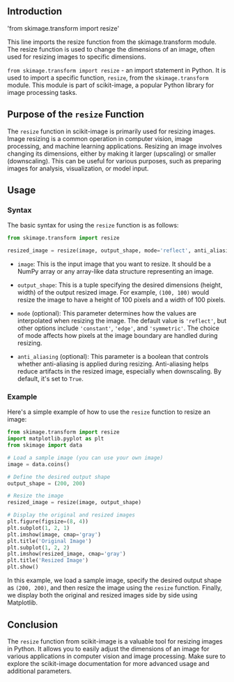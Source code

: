 ## Introduction

'from skimage.transform import resize'

This line imports the resize function from the skimage.transform module. The resize function is used to change the dimensions of an image, often used for resizing images to specific dimensions.

`from skimage.transform import resize` -  an import statement in Python. It is used to import a specific function, `resize`, from the `skimage.transform` module. This module is part of scikit-image, a popular Python library for image processing tasks.

## Purpose of the `resize` Function

The `resize` function in scikit-image is primarily used for resizing images. Image resizing is a common operation in computer vision, image processing, and machine learning applications. Resizing an image involves changing its dimensions, either by making it larger (upscaling) or smaller (downscaling). This can be useful for various purposes, such as preparing images for analysis, visualization, or model input.

## Usage

### Syntax

The basic syntax for using the `resize` function is as follows:

```python
from skimage.transform import resize

resized_image = resize(image, output_shape, mode='reflect', anti_aliasing=True)
```

- `image`: This is the input image that you want to resize. It should be a NumPy array or any array-like data structure representing an image.

- `output_shape`: This is a tuple specifying the desired dimensions (height, width) of the output resized image. For example, `(100, 100)` would resize the image to have a height of 100 pixels and a width of 100 pixels.

- `mode` (optional): This parameter determines how the values are interpolated when resizing the image. The default value is `'reflect'`, but other options include `'constant'`, `'edge'`, and `'symmetric'`. The choice of mode affects how pixels at the image boundary are handled during resizing.

- `anti_aliasing` (optional): This parameter is a boolean that controls whether anti-aliasing is applied during resizing. Anti-aliasing helps reduce artifacts in the resized image, especially when downscaling. By default, it's set to `True`.

### Example

Here's a simple example of how to use the `resize` function to resize an image:

```python
from skimage.transform import resize
import matplotlib.pyplot as plt
from skimage import data

# Load a sample image (you can use your own image)
image = data.coins()

# Define the desired output shape
output_shape = (200, 200)

# Resize the image
resized_image = resize(image, output_shape)

# Display the original and resized images
plt.figure(figsize=(8, 4))
plt.subplot(1, 2, 1)
plt.imshow(image, cmap='gray')
plt.title('Original Image')
plt.subplot(1, 2, 2)
plt.imshow(resized_image, cmap='gray')
plt.title('Resized Image')
plt.show()
```

In this example, we load a sample image, specify the desired output shape as `(200, 200)`, and then resize the image using the `resize` function. Finally, we display both the original and resized images side by side using Matplotlib.

## Conclusion

The `resize` function from scikit-image is a valuable tool for resizing images in Python. It allows you to easily adjust the dimensions of an image for various applications in computer vision and image processing. Make sure to explore the scikit-image documentation for more advanced usage and additional parameters.
